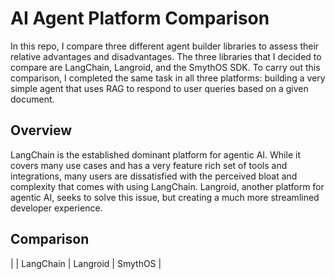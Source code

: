 # AI Agent Platform Comparison
In this repo, I compare three different agent builder libraries to assess their relative advantages and disadvantages. The three libraries that I decided to compare are LangChain, Langroid, and the SmythOS SDK. To carry out this comparison, I completed the same task in all three platforms: building a very simple agent that uses RAG to respond to user queries based on a given document.

## Overview
LangChain is the established dominant platform for agentic AI. While it covers many use cases and has a very feature rich set of tools and integrations, many users are dissatisfied with the perceived bloat and complexity that comes with using LangChain. Langroid, another platform for agentic AI, seeks to solve this issue, but creating a much more streamlined developer experience.

## Comparison
| | LangChain | Langroid | SmythOS |
